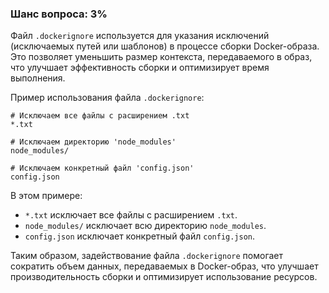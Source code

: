 ### Шанс вопроса: 3%

Файл `.dockerignore` используется для указания исключений (исключаемых путей или шаблонов) в процессе сборки Docker-образа. Это позволяет уменьшить размер контекста, передаваемого в образ, что улучшает эффективность сборки и оптимизирует время выполнения.

Пример использования файла `.dockerignore`:
```plaintext
# Исключаем все файлы с расширением .txt
*.txt

# Исключаем директорию 'node_modules'
node_modules/

# Исключаем конкретный файл 'config.json'
config.json
```

В этом примере:
- `*.txt` исключает все файлы с расширением `.txt`.
- `node_modules/` исключает всю директорию `node_modules`.
- `config.json` исключает конкретный файл `config.json`.

Таким образом, задействование файла `.dockerignore` помогает сократить объем данных, передаваемых в Docker-образ, что улучшает производительность сборки и оптимизирует использование ресурсов.